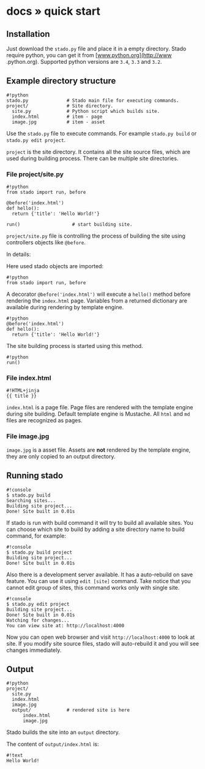 docs » quick start
==================


Installation
------------

Just download the `stado.py` file and place it in a empty directory.
Stado require python, you can get it from [www.python.org](http://www
.python.org). Supported python versions are `3.4`, `3.3` and `3.2`.



Example directory structure
---------------------------

    #!python
    stado.py              # Stado main file for executing commands.
    project/              # Site directory.
      site.py             # Python script which builds site.
      index.html          # item - page
      image.jpg           # item - asset



Use the `stado.py` file to execute commands. For example `stado.py build` or
`stado.py edit project`.

`project` is the site directory. It contains all the site source files,
which are used during building process. There can be multiple site directories.


### File project/site.py ###

    #!python
    from stado import run, before

    @before('index.html')
    def hello():
      return {'title': 'Hello World!'}

    run()                   # start building site.


`project/site.py` file is controlling the process of building the site using
controllers objects like `@before`.

In details:

Here used stado objects are imported:

    #!python
    from stado import run, before

A decorator `@before('index.html')` will execute a `hello()` method before
rendering the `index.html` page. Variables from a returned dictionary are
available during rendering by template engine.

    #!python
    @before('index.html')
    def hello():
      return {'title': 'Hello World!'}

The site building process is started using this method.

    #!python
    run()

### File index.html ###

    #!HTML+jinja
    {{ title }}

`index.html` is a page file. Page files are rendered with the template engine
during site building. Default template engine is Mustache. All `html` and `md`
files are recognized as pages.

### File image.jpg ###

`image.jpg` is a asset file. Assets are **not** rendered by the template engine,
they are only copied to an output directory.



Running stado
-------------

    #!console
    $ stado.py build
    Searching sites...
    Building site project...
    Done! Site built in 0.01s

If stado is run with build command it will try to build all available sites.
You can choose which site to build by adding a site directory name to build
command,
for example:

    #!console
    $ stado.py build project
    Building site project...
    Done! Site built in 0.01s

Also there is a development server available. It has a auto-rebuild on save
feature. You can use it using `edit [site]` command. Take notice that you cannot
edit group of sites, this command works only with single site.

    #!console
    $ stado.py edit project
    Building site project...
    Done! Site built in 0.01s
    Watching for changes...
    You can view site at: http://localhost:4000

Now you can open web browser and visit `http://localhost:4000` to look at site.
If you modify site source files, stado will auto-rebuild it and you will see
changes immediately.



Output
------

    #!python
    project/
      site.py
      index.html
      image.jpg
      output/             # rendered site is here
          index.html
          image.jpg

Stado builds the site into an `output` directory.

The content of `output/index.html` is:

    #!text
    Hello World!

